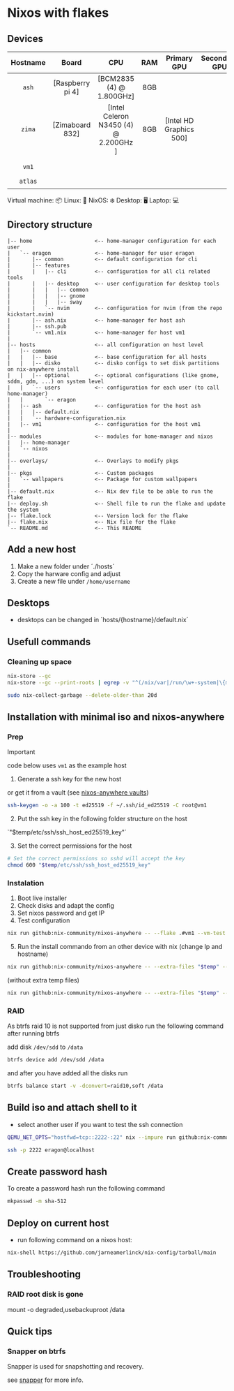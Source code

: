 # Nixos with flakes


## Devices

| Hostname  |      Board       |                  CPU                  |  RAM  |       Primary GPU       | Secondary GPU | Role  |  OS   | State |
| :-------: | :--------------: | :-----------------------------------: | :---: | :---------------------: | :-----------: | :---: | :---: | :---: |
|  `ash`    | [Raspberry pi 4] |       [BCM2835 (4) @ 1.800GHz]        |  8GB  |                         |               |   🖥️  |   ❄️  |   ✅   |
|  `zima`   | [Zimaboard 832]  | [Intel Celeron N3450 (4) @ 2.200GHz ] |  8GB  | [Intel HD Graphics 500] |               |   🖥️  |   🐧 |   ✅   |
||
|  `vm1`    |                  |                                       |       |                         |               |   📦  |   ❄️  |   ✅   |
|  `atlas`  |                  |                                       |       |                         |               |   📦  |   ❄️  |   ✅   |


Virtual machine: 📦
Linux: 🐧
NixOS: ❄️
Desktop: 🖥️
Laptop: 💻️

## Directory structure

```
|-- home                    <-- home-manager configuration for each user
|   `-- eragon              <-- home-manager for user eragon
|       |-- common          <-- default configuration for cli
|       |-- features
|       |   |-- cli         <-- configuration for all cli related tools
|       |   |-- desktop     <-- user configuration for desktop tools
|       |   |   |-- common
|       |   |   |-- gnome
|       |   |   |-- sway
|       |   `-- nvim        <-- configuration for nvim (from the repo kickstart.nvim)
|       |-- ash.nix         <-- home-manager for host ash
|       |-- ssh.pub
|       `-- vm1.nix         <-- home-manager for host vm1
|
|-- hosts                   <-- all configuration on host level
|   |-- common
|   |   |-- base            <-- base configuration for all hosts
|   |   |-- disko           <-- disko configs to set disk partitions on nix-anywhere install
|   |   |-- optional        <-- optional configurations (like gnome, sddm, gdm, ...) on system level
|   |   `-- users           <-- configuration for each user (to call home-manager)
|   |       `-- eragon
|   |-- ash                 <-- configuration for the host ash
|   |   |-- default.nix
|   |   `-- hardware-configuration.nix
|   |-- vm1                 <-- configuration for the host vm1
|
|-- modules                 <-- modules for home-manager and nixos
|   |-- home-manager
|   `-- nixos
|
|-- overlays/               <-- Overlays to modify pkgs
|
|-- pkgs                    <-- Custom packages
|   `-- wallpapers          <-- Package for custom wallpapers
|
|-- default.nix             <-- Nix dev file to be able to run the flake
|-- deploy.sh               <-- Shell file to run the flake and update the system
|-- flake.lock              <-- Version lock for the flake
|-- flake.nix               <-- Nix file for the flake
`-- README.md               <-- This README
```

## Add a new host

1. Make a new folder under ´./hosts´
2. Copy the harware config and adjust
3. Create a new file under `/home/username`

## Desktops

- desktops can be changed in ´hosts/{hostname}/default.nix´

## Usefull commands

### Cleaning up space

```bash
nix-store --gc
nix-store --gc --print-roots | egrep -v "^(/nix/var|/run/\w+-system|\{memory|/proc)"

sudo nix-collect-garbage --delete-older-than 20d
```

## Installation with minimal iso and nixos-anywhere

### Prep

> [!IMPORTANT]
> code below uses `vm1` as the example host

1. Generate a ssh key for the new host

or get it from a vault (see [nixos-anywhere vaults](https://nix-community.github.io/nixos-anywhere/howtos/secrets.html#example-decrypting-an-openssh-host-key-with-pass))

```bash
ssh-keygen -o -a 100 -t ed25519 -f ~/.ssh/id_ed25519 -C root@vm1
```

2. Put the ssh key in the following folder structure on the host

`"$temp/etc/ssh/ssh_host_ed25519_key"´

3. Set the correct permissions for the host

```bash
# Set the correct permissions so sshd will accept the key
chmod 600 "$temp/etc/ssh/ssh_host_ed25519_key"
```

### Instalation

1. Boot live installer
2. Check disks and adapt the config
3. Set nixos password and get IP
4. Test configuration


```bash
nix run github:nix-community/nixos-anywhere -- --flake .#vm1 --vm-test
```


5. Run the install commando from an other device with nix (change Ip and hostname)

```bash
nix run github:nix-community/nixos-anywhere -- --extra-files "$temp" --flake .#vm1 nixos@ip
```

(without extra temp files)

```bash
nix run github:nix-community/nixos-anywhere -- --extra-files "$temp" --flake .#vm1 nixos@ip
```


### RAID

As btrfs raid 10 is not supported from just disko run the following command after running btrfs

add disk `/dev/sdd` to `/data`

```bash
btrfs device add /dev/sdd /data
```

and after you have added all the disks run

```bash
btrfs balance start -v -dconvert=raid10,soft /data
```

## Build iso and attach shell to it

- select another user if you want to test the ssh connection

```bash
QEMU_NET_OPTS="hostfwd=tcp::2222-:22" nix --impure run github:nix-community/nixos-anywhere -- --flake .#vm1 --vm-test

ssh -p 2222 eragon@localhost

```


## Create password hash

To create a password hash run the following command

```bash
mkpasswd -m sha-512
```



## Deploy on current host

- run following command on a nixos host:

```bash
nix-shell https://github.com/jarneamerlinck/nix-config/tarball/main
```


## Troubleshooting

### RAID root disk is gone

mount -o degraded,usebackuproot /data



## Quick tips
### Snapper on btrfs

Snapper is used for snapshotting and recovery.

see [snapper](https://github.com/jarneamerlinck/cheatsheet/blob/main/linux/snapper.md) for more info.

